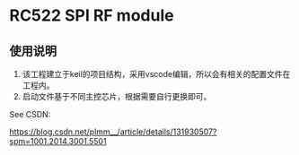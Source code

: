 # RC522 SPI RF module
 


## 使用说明

1.  该工程建立于keil的项目结构，采用vscode编辑，所以会有相关的配置文件在工程内。
2.  启动文件基于不同主控芯片，根据需要自行更换即可。

See CSDN: 
 
https://blog.csdn.net/plmm__/article/details/131930507?spm=1001.2014.3001.5501

